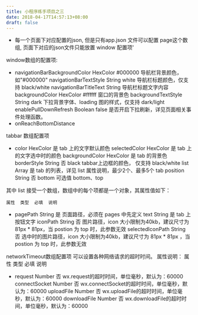 ```yaml
---
title: 小程序练手项目之三
date: 2018-04-17T14:57:13+08:00 
draft: false
---
```


*   每一个页面下对应配置的json, 但是只有app.json 文件可以配置 page这个数组, 页面下对应的json文件只能放置 window 配置项'

window数组的配置项:

*   navigationBarBackgroundColor HexColor #000000 导航栏背景颜色，如"#000000" navigationBarTextStyle String white 导航栏标题颜色，仅支持 black/white navigationBarTitleText String 导航栏标题文字内容 backgroundColor HexColor #ffffff 窗口的背景色 backgroundTextStyle String dark 下拉背景字体、loading 图的样式，仅支持 dark/light enablePullDownRefresh Boolean false 是否开启下拉刷新，详见页面相关事件处理函数。
*   onReachBottomDistance

tabbar 数组配置项

*   color HexColor 是 tab 上的文字默认颜色 selectedColor HexColor 是 tab 上的文字选中时的颜色 backgroundColor HexColor 是 tab 的背景色 borderStyle String 否 black tabbar上边框的颜色， 仅支持 black/white list Array 是 tab 的列表，详见 list 属性说明，最少2个、最多5个 tab position String 否 bottom 可选值 bottom、top

其中 list 接受一个数组，数组中的每个项都是一个对象，其属性值如下：

```
属性  类型  必填  说明
```

*   pagePath String 是 页面路径，必须在 pages 中先定义 text String 是 tab 上按钮文字 iconPath String 否 图片路径，icon 大小限制为40kb，建议尺寸为 81px \* 81px，当 postion 为 top 时，此参数无效 selectedIconPath String 否 选中时的图片路径，icon 大小限制为40kb，建议尺寸为 81px \* 81px ，当 postion 为 top 时，此参数无效

networkTimeout数组配置项 可以设置各种网络请求的超时时间。 属性说明： 属性 类型 必填 说明

*   request Number 否 wx.request的超时时间，单位毫秒，默认为：60000 connectSocket Number 否 wx.connectSocket的超时时间，单位毫秒，默认为：60000 uploadFile Number 否 wx.uploadFile的超时时间，单位毫秒，默认为：60000 downloadFile Number 否 wx.downloadFile的超时时间，单位毫秒，默认为：60000
